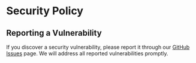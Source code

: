 # Security Policy

## Reporting a Vulnerability
If you discover a security vulnerability, please report it through our [GitHub Issues](https://github.com/chatterchats/501st-Aux-Docs/issues) page. We will address all reported vulnerabilities promptly.
